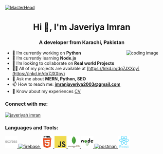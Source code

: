 [![MasterHead](https://encrypted-tbn0.gstatic.com/images?q=tbn:ANd9GcS7XJqybKJzyTYNbWcVSUJJxA0Tr6WSAyQ1LF3zeW4xzw&s)](https://github.com/your-github-username)

<h1 align="center">Hi 👋, I'm Javeriya Imran</h1>
<h3 align="center">A developer from Karachi, Pakistan</h3>
<img align="right" alt="coding image" src="https://encrypted-tbn0.gstatic.com/images?q=tbn:ANd9GcS7XJqybKJzyTYNbWcVSUJJxA0Tr6WSAyQ1LF3zeW4xzw&s">

- 🔭 I’m currently working on **Python**
- 🌱 I’m currently learning **Node.js**
- 👯 I’m looking to collaborate on **Real world Projects**
- 👨‍💻 All of my projects are available at [https://lnkd.in/dq7JXXpy](https://lnkd.in/dq7JXXpy)
- 💬 Ask me about **MERN, Python, SEO**
- 📫 How to reach me: **imranjaveriya2003@gmail.com**
- 📄 Know about my experiences [CV](https://www.dropbox.com/scl/fi/bkq2gx5k3a5lrhiu5gibu/cv2-front-end.docx.pdf?rlkey=oi3zpcb3p00bhyaz1n6ba8v68&st=7hhk4gc7&dl=0)

<h3 align="left">Connect with me:</h3>
<p align="left">
  <a href="https://linkedin.com/in/javeriyahimran" target="_blank"><img align="center" src="https://raw.githubusercontent.com/rahuldkjain/github-profile-readme-generator/master/src/images/icons/Social/linked-in-alt.svg" alt="javeriyah imran" height="30" width="40" /></a>
</p>

<h3 align="left">Languages and Tools:</h3>
<p align="left"> 
  <a href="https://expressjs.com" target="_blank" rel="noreferrer"> <img src="https://raw.githubusercontent.com/devicons/devicon/master/icons/express/express-original-wordmark.svg" alt="express" width="40" height="40"/> </a> 
  <a href="https://firebase.google.com/" target="_blank" rel="noreferrer"> <img src="https://www.vectorlogo.zone/logos/firebase/firebase-icon.svg" alt="firebase" width="40" height="40"/> </a> 
  <a href="https://www.w3.org/html/" target="_blank" rel="noreferrer"> <img src="https://raw.githubusercontent.com/devicons/devicon/master/icons/html5/html5-original-wordmark.svg" alt="html5" width="40" height="40"/> </a> 
  <a href="https://developer.mozilla.org/en-US/docs/Web/JavaScript" target="_blank" rel="noreferrer"> <img src="https://raw.githubusercontent.com/devicons/devicon/master/icons/javascript/javascript-original.svg" alt="javascript" width="40" height="40"/> </a> 
  <a href="https://www.mongodb.com/" target="_blank" rel="noreferrer"> <img src="https://raw.githubusercontent.com/devicons/devicon/master/icons/mongodb/mongodb-original-wordmark.svg" alt="mongodb" width="40" height="40"/> </a> 
  <a href="https://nodejs.org" target="_blank" rel="noreferrer"> <img src="https://raw.githubusercontent.com/devicons/devicon/master/icons/nodejs/nodejs-original-wordmark.svg" alt="nodejs" width="40" height="40"/> </a> 
  <a href="https://postman.com" target="_blank" rel="noreferrer"> <img src="https://www.vectorlogo.zone/logos/getpostman/getpostman-icon.svg" alt="postman" width="40" height="40"/> </a> 
  <a href="https://reactjs.org/" target="_blank" rel="noreferrer"> <img src="https://raw.githubusercontent.com/devicons/devicon/master/icons/react/react-original-wordmark.svg" alt="react" width="40" height="40"/> </a> 
</p>
